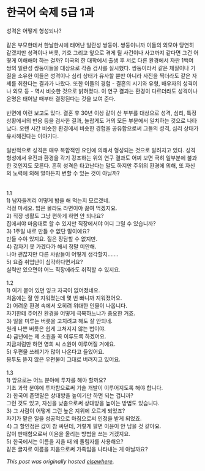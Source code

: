 # 한국어 숙제 5급 1과

<p>&#49457;&#44201;&#51008; &#50612;&#46523;&#44172; &#54805;&#49457;&#46104;&#45208;?<br><br>    &#44057;&#51008; &#48512;&#47784;&#54620;&#53580;&#49436; &#54620;&#45216;&#54620;&#49884;&#50640; &#53468;&#50612;&#45212; &#51068;&#46976;&#49457; &#49933;&#46181;&#51060;.  &#49933;&#46181;&#51060;&#45768;&#44620; &#51060;&#46308;&#51032; &#50808;&#47784;&#50556; &#45817;&#50672;&#55176; &#44057;&#44192;&#51648;&#47564; &#49457;&#44201;&#51060;&#45208; &#48260;&#47495;, &#44592;&#54840; &#44536;&#47532;&#44256; &#50526;&#51004;&#47196; &#44202;&#44172; &#46112; &#49324;&#44148;&#51060;&#45208; &#49324;&#44256;&#44620;&#51648; &#44057;&#45796;&#47732; &#44536;&#44148; &#50612;&#46523;&#44172; &#51060;&#54644;&#54644;&#50556; &#54616;&#45716; &#44152;&#44620;?  &#48120;&#44397;&#51032; &#54620; &#45824;&#54617;&#50640;&#49436; &#52636;&#49373; &#54980; &#49436;&#47196; &#45796;&#47480; &#54872;&#44221;&#50640;&#49436; &#51088;&#46976; 1&#48177;&#50668; &#49933;&#51032; &#51068;&#46976;&#49457; &#49933;&#46181;&#51060;&#46308;&#51012; &#45824;&#49345;&#51004;&#47196; &#44033;&#51333; &#44160;&#49324;&#47484; &#49892;&#49884;&#54664;&#45796;.  &#49933;&#46181;&#51060;&#46972;&#49436; &#44057;&#51008; &#52404;&#51656;&#51060;&#45208; &#44592;&#51656;&#51012; &#49548;&#50976;&#54620; &#51060;&#46308;&#51008; &#49457;&#44201;&#51060;&#45208; &#49900;&#47532; &#49345;&#53468;&#44032; &#50976;&#49324;&#54624; &#49104;&#47564; &#50500;&#45768;&#46972; &#49324;&#51652;&#51012; &#52237;&#45908;&#46972;&#46020; &#44057;&#51008; &#51088;&#49464;&#47484; &#52712;&#54620;&#45796;&#45716; &#44208;&#44284;&#44032; &#45208;&#50772;&#45796;.  &#46608;&#54620; &#51060;&#46308;&#51032; &#44221;&#54744; - &#44208;&#54844;&#51032; &#49884;&#44592;&#50752; &#50976;&#54805;, &#48176;&#50864;&#51088;&#51032; &#49457;&#44201;&#51060;&#45208; &#50808;&#47784; &#46321; - &#50669;&#49884; &#48708;&#49847;&#54620; &#44163;&#51004;&#47196; &#48157;&#54784;&#51276;&#45796;.  &#51060; &#50672;&#44396; &#44208;&#44284;&#45716; &#54872;&#44221;&#51060; &#45796;&#47476;&#45908;&#46972;&#46020; &#49457;&#44201;&#51060;&#45208; &#50868;&#47749;&#51008; &#53468;&#50612;&#45216; &#46412;&#48512;&#53552; &#44208;&#51221;&#46108;&#45796;&#45716; &#44163;&#51012; &#48372;&#50668; &#51456;&#45796;.<br><br>    &#48152;&#47732;&#50640; &#51060;&#47088; &#48372;&#44256;&#46020; &#51080;&#45796;.  &#44208;&#54844; &#54980; 30&#45380; &#51060;&#49345; &#44057;&#51060; &#49328; &#48512;&#48512;&#47484; &#45824;&#49345;&#51004;&#47196; &#49457;&#44201;, &#49900;&#47532;, &#53945;&#51221; &#49345;&#54889;&#50640;&#49436;&#51032; &#48152;&#51025; &#46321;&#51012; &#44160;&#49324;&#54620; &#44208;&#44284;, &#45440;&#46989;&#44172;&#46020; &#44144;&#51032; &#47784;&#46304; &#48512;&#48516;&#50640;&#49436; &#51068;&#52824;&#54616;&#45716; &#44163;&#51004;&#47196; &#45208;&#53440;&#45228;&#45796;.  &#50724;&#47004; &#49884;&#44036; &#48708;&#49847;&#54620; &#54872;&#44221;&#50640;&#49436; &#48708;&#49847;&#54620; &#44221;&#54744;&#51012; &#44277;&#50976;&#54632;&#51004;&#47196;&#50024; &#44536;&#46308;&#51032; &#49457;&#44201;, &#49900;&#47532; &#49345;&#53468;&#44032; &#50976;&#49324;&#54644;&#51652;&#45796;&#45716; &#51060;&#50556;&#44592;&#45796;.<br><br>    &#51068;&#48152;&#51201;&#51004;&#47196; &#49457;&#44201;&#51008; &#47588;&#50864; &#48373;&#54633;&#51201;&#51064; &#50836;&#51064;&#50640; &#51032;&#54644;&#49436; &#54805;&#49457;&#46104;&#45716; &#44163;&#51004;&#47196; &#50508;&#47140;&#51648;&#44256; &#51080;&#45796;.  &#49457;&#44201; &#54805;&#49457;&#50640;&#49436; &#50976;&#51204;&#44284; &#54872;&#44221;&#51012; &#44033;&#44592; &#44053;&#51312;&#54616;&#45716; &#50948;&#51032; &#50672;&#44396; &#44208;&#44284;&#46020; &#50612;&#52236; &#48372;&#47732; &#44537;&#55176; &#51068;&#48512;&#48516;&#50640; &#48520;&#44284;&#54620; &#44163;&#51064;&#51648;&#46020; &#47784;&#47480;&#45796;.  &#55124;&#55176; &#49457;&#44201;&#51008; &#53440;&#44256;&#45212;&#45796;&#45716; &#47568;&#46020; &#54616;&#51648;&#47564; &#51452;&#50948;&#51032; &#54872;&#44221;&#50640; &#51032;&#54644;, &#46608; &#51088;&#49888;&#51032; &#45432;&#47141;&#50640; &#51032;&#54644; &#50620;&#47560;&#46304;&#51648; &#48320;&#54624; &#49688; &#51080;&#45716; &#44163;&#51060; &#50500;&#45776;&#44620;?<br><br><br>1.1<br>1) &#45224;&#51088;&#46308;&#45180;&#47532; &#50612;&#46523;&#44172; &#48165;&#51012; &#54644; &#47673;&#45716;&#51648; &#47784;&#47476;&#44192;&#45348;.<br>&#44145;&#51221; &#47560;&#49464;&#50836;.  &#48165;&#51008; &#47792;&#46972;&#46020; &#46972;&#47732;&#51060;&#50556; &#45139;&#50668; &#47673;&#44192;&#51648;&#50836;.<br>2) &#51649;&#51109; &#49373;&#54876;&#46020; &#44536;&#45285; &#54200;&#54616;&#44172; &#54616;&#47732; &#50504; &#46104;&#45208;&#50836;?<br>&#51665;&#50640;&#49436;&#50556; &#47560;&#51020;&#45824;&#47196; &#54624; &#49688; &#51080;&#51648;&#47564; &#51649;&#51109;&#50640;&#49436;&#50556; &#50612;&#46356; &#44536;&#47092; &#49688; &#51080;&#49845;&#45768;&#44620;?<br>3) 1&#51452;&#51068; &#45236;&#47196; &#47564;&#46308; &#49688; &#50630;&#45800; &#47568;&#51060;&#50640;&#50836;?<br>&#47564;&#46308; &#49688;&#50556; &#51080;&#51648;&#50836;.  &#51656;&#51008; &#51109;&#45812;&#54624; &#49688; &#50630;&#51648;&#47564;.<br>4) &#44049;&#51088;&#44592; &#47803; &#44032;&#44192;&#45796;&#44032; &#54644;&#49436; &#51221;&#47568; &#48120;&#50504;&#54644;.<br>&#45208;&#50556; &#44316;&#52270;&#51648;&#47564; &#45796;&#47480; &#49324;&#46988;&#46308;&#51060; &#50612;&#46523;&#44172; &#49373;&#44033;&#54624;&#51648;.......<br>5) &#50836;&#51608; &#52712;&#50629;&#45212;&#51060; &#49900;&#44033;&#54616;&#45796;&#47732;&#49436;&#50836;?<br>&#49892;&#47141;&#47564; &#51080;&#51004;&#47732;&#50556; &#50612;&#45712; &#51649;&#51109;&#50640;&#46972;&#46020; &#52712;&#51649;&#54624; &#49688; &#51080;&#51648;&#50836;.<br><br>1.2<br>1) &#50668;&#44592; &#47931;&#50612; &#51080;&#45912; &#51081;&#53356; &#51088;&#44397;&#51060; &#50630;&#50612;&#51276;&#45348;&#50836;.<br>&#52376;&#51020;&#50640;&#45716; &#51096; &#50504; &#51648;&#50892;&#51276;&#45716;&#45936; &#47751; &#48264; &#48736;&#45768;&#44620; &#51648;&#50892;&#51276;&#50612;&#50836;.<br>2) &#50612;&#47140;&#50868; &#54872;&#44221; &#49549;&#50640;&#49436; &#50724;&#55176;&#47140; &#50948;&#45824;&#54620; &#51064;&#47932;&#51060; &#45208;&#50741;&#45768;&#45796;.<br>&#51088;&#44592;&#54620;&#53580; &#51452;&#50612;&#51652; &#54872;&#44221;&#51012; &#50612;&#46523;&#44172; &#44537;&#48373;&#54616;&#45712;&#45264;&#44032; &#51473;&#50836;&#54620; &#44144;&#51424;.<br>3) &#51068;&#51012; &#48120;&#47336;&#45716; &#48260;&#47495;&#51012; &#44256;&#52824;&#47140;&#44256; &#54644;&#46020; &#51096; &#50504;&#46104;&#45348;.<br>&#50896;&#47000; &#45208;&#49244; &#48260;&#47495;&#51008; &#49789;&#44172; &#44256;&#52432;&#51648;&#51648; &#50506;&#45716; &#48277;&#51060;&#50556;.<br>4) &#44552;&#45380;&#50640;&#45716; &#51228; &#49548;&#50896;&#51012; &#44845; &#51060;&#47336;&#46020;&#47197; &#54616;&#44192;&#50612;&#50836;.<br>&#51648;&#44552;&#52376;&#47100;&#47564; &#54616;&#47732; &#50689;&#55148; &#50472; &#49548;&#50896;&#51060; &#51060;&#47336;&#50612;&#51656; &#44144;&#50696;&#50836;.<br>5) &#50864;&#54200;&#47932; &#50416;&#47112;&#44592;&#44032; &#47566;&#51060; &#45208;&#50728;&#45796;&#44256; &#46308;&#50632;&#50612;&#50836;.<br>&#48393;&#53804;&#46020; &#46895;&#51648; &#50506;&#51008; &#50864;&#54200;&#47932;&#51060; &#44536;&#45824;&#47196; &#48260;&#47140;&#51648;&#44256; &#51080;&#50612;&#50836;.<br><br>1.3<br>1) &#50526;&#51004;&#47196;&#45716; &#50612;&#45712; &#48516;&#50556;&#50640; &#53804;&#51088;&#47484; &#54644;&#50556; &#54624;&#44620;&#50836;?<br>&#44592;&#52488; &#44284;&#54617; &#48516;&#50556;&#50640; &#53804;&#51088;&#54632;&#51004;&#47196;&#50024; &#44592;&#49556; &#44060;&#48156;&#51060; &#51060;&#47336;&#50612;&#51648;&#46020;&#47197; &#54644;&#50556; &#54633;&#45768;&#45796;.<br>2) &#54620;&#44397;&#50612; &#51316;&#45843;&#47568;&#51008; &#49345;&#45824;&#48169;&#51012; &#45458;&#51060;&#44592;&#47564; &#54616;&#47732; &#46104;&#45716; &#44161;&#45768;&#44620;?<br>&#44536;&#47088; &#44163;&#46020; &#51080;&#44256;, &#51088;&#49888;&#51012; &#45230;&#52644;&#51004;&#47196;&#50024; &#49345;&#45824;&#48169;&#51012; &#45458;&#51060;&#45716; &#48169;&#48277;&#46020; &#51080;&#49845;&#45768;&#45796;.<br>3) &#44536; &#49324;&#46988;&#51060; &#50612;&#46523;&#44172; &#44536;&#47088; &#45458;&#51008; &#51648;&#50948;&#50640; &#50724;&#47476;&#44172; &#46104;&#50632;&#51424;?<br>&#51088;&#44592;&#44032; &#47585;&#51008; &#51068;&#51012; &#49457;&#44277;&#51201;&#51004;&#47196; &#47560;&#52840;&#51004;&#47196;&#50024; &#51064;&#51221;&#51012; &#48155;&#44172; &#46104;&#50632;&#51424;.<br>4) &#44536; &#54624;&#51064;&#51216;&#51008; &#44050;&#51060; &#52280; &#49912;&#45912;&#45936;, &#44144;&#47111;&#44172; &#54036;&#47732; &#51060;&#50980;&#51060; &#50504; &#45224;&#51012; &#44163; &#44057;&#50500;&#50836;.<br>&#47566;&#51060; &#54032;&#47588;&#54632;&#51004;&#47196;&#50024; &#51060;&#50980;&#51012; &#50732;&#47532;&#45716; &#48169;&#48277;&#51012; &#50416;&#45716; &#44144;&#44192;&#51648;&#50836;.<br>5) &#54620;&#44397;&#50640;&#49436;&#45716; &#51060;&#47492;&#51012; &#51648;&#51012; &#46412; &#50780; &#46028;&#47548;&#51088;&#47484; &#49324;&#50857;&#54644;&#50836;?<br>&#44057;&#51008; &#44544;&#51088;&#47196; &#51060;&#47492;&#51012; &#51648;&#51020;&#51004;&#47196;&#50024; &#44032;&#51313;&#51076;&#51012; &#45208;&#53440;&#45236;&#45716; &#44172; &#50500;&#45776;&#44620;&#50836;?</p>


*This post was originally hosted [elsewhere](http://planspace.blogspot.com/2009/08/5-1.html).*
